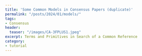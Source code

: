 ```yaml
---
title: 'Some Common Models in Consensus Papers (duplicate)'
permalink: "/posts/2024/01/models/"
tags:
- Consensus
header:
  teaser: "/images/CA-3FPLUS1.jpeg"
excerpt: Terms and Primitives in Search of a Common Reference 
category:
- tutorial
---
```

<script>
    window.location = "https://malkhi.com/posts/2025/01/models/";
</script>


